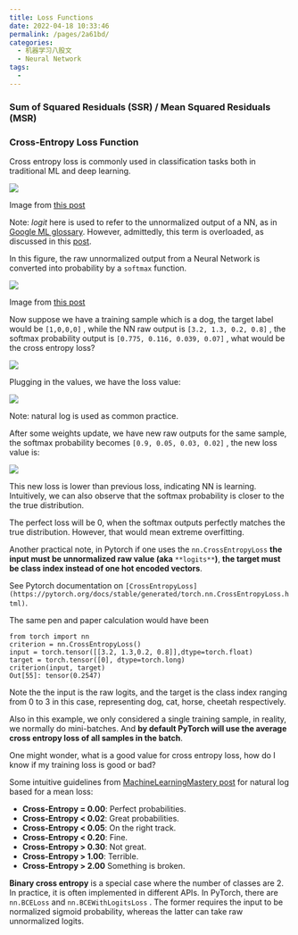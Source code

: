 ```yaml
---
title: Loss Functions
date: 2022-04-18 10:33:46
permalink: /pages/2a61bd/
categories:
  - 机器学习八股文
  - Neural Network
tags:
  - 
---
```

### Sum of Squared Residuals (SSR) / Mean Squared Residuals (MSR)

### Cross-Entropy Loss Function

Cross entropy loss is commonly used in classification tasks both in traditional ML and deep learning.

![](https://miro.medium.com/max/1400/0*BxYO1LbZ40uuU2nG.jpeg)

Image from [this post](https://towardsdatascience.com/cross-entropy-loss-function-f38c4ec8643e)

Note: _logit_ here is used to refer to the unnormalized output of a NN, as in [Google ML glossary](https://developers.google.com/machine-learning/glossary/#logits). However, admittedly, this term is overloaded, as discussed in this [post](https://stackoverflow.com/questions/41455101/what-is-the-meaning-of-the-word-logits-in-tensorflow).

In this figure, the raw unnormalized output from a Neural Network is converted into probability by a `softmax` function.

![](https://miro.medium.com/max/882/0*eKHqb8IjKL2oVTBE.jpeg)

Image from [this post](https://towardsdatascience.com/cross-entropy-loss-function-f38c4ec8643e)

Now suppose we have a training sample which is a dog, the target label would be `[1,0,0,0]` , while the NN raw output is `[3.2, 1.3, 0.2, 0.8]` , the softmax probability output is `[0.775, 0.116, 0.039, 0.07]` , what would be the cross entropy loss?

![](https://miro.medium.com/max/1400/1*-2E-C0iqdQL-JHkEiDqBqA.png)

Plugging in the values, we have the loss value:

![](https://miro.medium.com/max/1400/1*GCYvYhq8596_4Aay20Pszg.png)

Note: natural log is used as common practice.

After some weights update, we have new raw outputs for the same sample, the softmax probability becomes `[0.9, 0.05, 0.03, 0.02]` , the new loss value is:

![](https://miro.medium.com/max/1400/1*1yh9oci1e0uGkSNYPlbbHA.png)

This new loss is lower than previous loss, indicating NN is learning. Intuitively, we can also observe that the softmax probability is closer to the the true distribution.

The perfect loss will be 0, when the softmax outputs perfectly matches the true distribution. However, that would mean extreme overfitting.

Another practical note, in Pytorch if one uses the `nn.CrossEntropyLoss` **the input must be unnormalized raw value (aka** `**logits**`**)**, **the target must be class index instead of one hot encoded vectors**.

See Pytorch documentation on `[CrossEntropyLoss](https://pytorch.org/docs/stable/generated/torch.nn.CrossEntropyLoss.html)`.

The same pen and paper calculation would have been

```python0
from torch import nn  
criterion = nn.CrossEntropyLoss()  
input = torch.tensor([[3.2, 1.3,0.2, 0.8]],dtype=torch.float)  
target = torch.tensor([0], dtype=torch.long)  
criterion(input, target)  
Out[55]: tensor(0.2547)
```

Note the the input is the raw logits, and the target is the class index ranging from 0 to 3 in this case, representing dog, cat, horse, cheetah respectively.

Also in this example, we only considered a single training sample, in reality, we normally do mini-batches. And **by default PyTorch will use the average cross entropy loss of all samples in the batch**.

One might wonder, what is a good value for cross entropy loss, how do I know if my training loss is good or bad?

Some intuitive guidelines from [MachineLearningMastery post](https://machinelearningmastery.com/cross-entropy-for-machine-learning/) for natural log based for a mean loss:

-   **Cross-Entropy = 0.00**: Perfect probabilities.
-   **Cross-Entropy < 0.02**: Great probabilities.
-   **Cross-Entropy < 0.05**: On the right track.
-   **Cross-Entropy < 0.20**: Fine.
-   **Cross-Entropy > 0.30**: Not great.
-   **Cross-Entropy > 1.00**: Terrible.
-   **Cross-Entropy > 2.00** Something is broken.

**Binary cross entropy** is a special case where the number of classes are 2. In practice, it is often implemented in different APIs. In PyTorch, there are `nn.BCELoss` and `nn.BCEWithLogitsLoss` . The former requires the input to be normalized sigmoid probability, whereas the latter can take raw unnormalized logits.